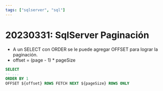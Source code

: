```yaml
---
tags: ["sqlserver", "sql"]
---
```


# 20230331: SqlServer Paginación

<TagLinks />

- A un SELECT con ORDER se le puede agregar OFFSET para lograr la paginación.
- offset = (page - 1) * pageSize

```SQL
SELECT 
-- ...
ORDER BY 1
OFFSET ${offset} ROWS FETCH NEXT ${pageSize} ROWS ONLY
```
